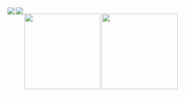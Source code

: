 

<a href="https://github.com/anuraghazra/github-readme-stats">
  <img align="left" src="https://github-readme-stats.vercel.app/api?username=ymurao4&count_private=true" />
</a>
<a href="https://github.com/anuraghazra/github-readme-stats">
  <img align="left" src="https://github-readme-stats.vercel.app/api/top-langs/?username=ymurao4" />
</a>

<p>
  <a href="https://github.com/ymurao4">
    <img
      align="left"
      height="170px"
      src="https:/github-readme-stats-kitjri3a1-morawos-projects.vercel.app/api?username=ymurao4&count_private=true&show_icons=true&theme=github_dark&include_all_commits=true"
    />
  </a>
  <a href="https://github.com/ymurao4">
    <img
      align="left"
      height="170px"
      src="https://github-readme-stats-kitjri3a1-morawos-projects.vercel.app/api/top-langs/?username=ymurao4&layout=compact&theme=github_dark&count_private=true&include_all_commits=true"
    />
  </a>
</p>
